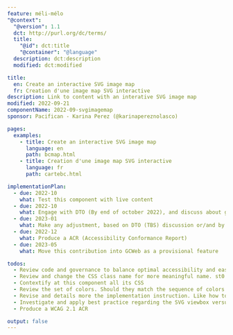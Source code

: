 ```yaml
---
feature: méli-mélo
"@context":
  "@version": 1.1
  dct: http://purl.org/dc/terms/
  title:
    "@id": dct:title
    "@container": "@language"
  description: dct:description
  modified: dct:modified

title:
  en: Create an interactive SVG image map
  fr: Creation d'une image map SVG interactive
description: Link to content with an interative SVG image map
modified: 2022-09-21
componentName: 2022-09-svgimagemap
sponsor: Pacifican - Karina Perez (@karinapereznolasco)

pages:
  examples:
    - title: Create an interactive SVG image map
      language: en
      path: bcmap.html
    - title: Creation d'une image map SVG interactive
      language: fr
      path: cartebc.html

implementationPlan:
  - due: 2022-10
    what: Test this component with live content
  - due: 2022-10
    what: Engage with DTO (By end of october 2022), and discuss about guidance on this component/design pattern. Like when to use it? If it match our visual web presence?
  - due: 2023-01
    what: Make any adjustment, based on DTO (TBS) discussion or/and by implementation experience
  - due: 2022-12
    what: Produce a ACR (Accessibility Conformance Report)
  - due: 2023-05
    what: Move this contribution into GCWeb as a provisional feature

todos:
  - Review code and governance to balance optimal accessibility and ease of implementation by users.
  - Review and change the CSS class name for more meaningful name. st0 are not descritive enougth what it is and how it should be applied inside the SVG.
  - Contextify at this component all its CSS
  - Review the set of colors. Should they match the sequence of colors used by the charts and graph.
  - Revise and details more the implementation instruction. Like how to organize the sibling style and how to group it with the anchor element.
  - Investigate and apply best practice regarding the SVG viewbox versus how it's get rendered (scaled) in browser.
  - Produce a WCAG 2.1 ACR

output: false
---
```

